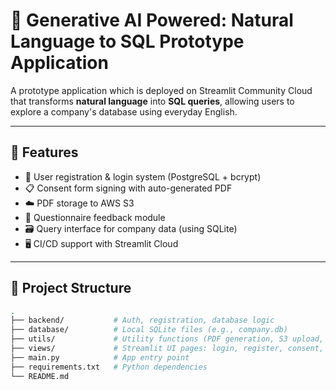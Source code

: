 # 🧠 Generative AI Powered: Natural Language to SQL Prototype Application

A prototype application which is deployed on Streamlit Community Cloud that transforms **natural language** into **SQL queries**, allowing users to explore a company's database using everyday English.

---

## 🚀 Features

- 🔐 User registration & login system (PostgreSQL + bcrypt)
- 📋 Consent form signing with auto-generated PDF
- ☁️ PDF storage to AWS S3
- 🧪 Questionnaire feedback module
- 🗃️ Query interface for company data (using SQLite)
- 🖥️ CI/CD support with Streamlit Cloud

---


## 📂 Project Structure

```bash
.
├── backend/           # Auth, registration, database logic
├── database/          # Local SQLite files (e.g., company.db)
├── utils/             # Utility functions (PDF generation, S3 upload, Handle pages etc.)
├── views/             # Streamlit UI pages: login, register, consent, etc.
├── main.py            # App entry point
├── requirements.txt   # Python dependencies
└── README.md